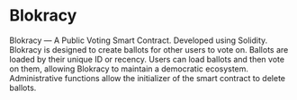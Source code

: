 # Blokracy
Blokracy — A Public Voting Smart Contract. Developed using Solidity. Blokracy is designed to create ballots for other users to vote on. Ballots are loaded by their unique ID or recency. Users can load ballots and then vote on them, allowing Blokracy to maintain a democratic ecosystem. Administrative functions allow the initializer of the smart contract to delete ballots.
